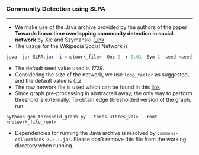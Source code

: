 ### Community Detection using SLPA
----------------------------------

+ We make use of the Java archive provided by the authors of the paper **Towards linear time overlapping community detection in social network** by Xie and Szymanski. [Link](https://sites.google.com/site/communitydetectionslpa/)
+ The usage for the Wikipedia Social Network is 
```java
java -jar SLPA.jar -i <network_file> -Onc 2 -r 0.01 -Sym 1 -seed <seed_number> -loopfactor <loop_factor>
```
+ The default seed value used is _1729_.
+ Considering the size of the network, we use `loop_factor` as suggested, and the default value is _0.2_.
+ The raw network file is used which can be found in this [link](http://dbs.ifi.uni-heidelberg.de/index.php?id=data).
+ Since graph pre-processing in abstracted away, the only way to perform threshold is externally. To obtain edge thresholded version of the graph, run
```
python3 gen_threshold_graph.py --thres <thres_val> --root <network_file_root>
```
+ Dependencies for running the Java archive is resolved by `commons-collections-3.2.1.jar`. Please don't remove this file from the working directory when running.
